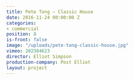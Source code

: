 ```yaml
---
title: Pete Tong — Classic House
date: 2016-11-24 00:00:00 Z
categories:
- commercial
position: 8
is-front: false
image: "/uploads/pete-tong-classic-house.jpg"
vimeo: 202384623
director: Elliot Simpson
production-company: Post Elliot
layout: project
---
```


